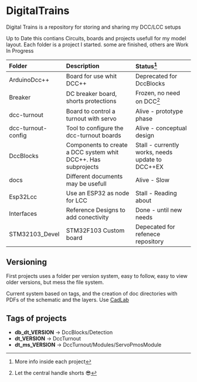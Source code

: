 # DigitalTrains
Digital Trains is a repository for storing and sharing my DCC/LCC setups

Up to Date this contians Circuits, boards and projects usefull for my model layout.
Each folder is a project I started. some are finished, others are Work In Progress

|Folder| Description|Status[^1]|
|:--|:--|:--|
|ArduinoDcc++|Board for use whit DCC++|Deprecated for DccBlocks
|Breaker|DC breaker board, shorts protections|Frozen, no need on DCC[^2]|
|dcc-turnout|Board to control a turnout with servo| Alive - prototype phase|
|dcc-turnout-config|Tool to configure the dcc-turnout boards| Alive - conceptual design|
|DccBlocks| Components to create a DCC system whit DCC++. Has subprojects| Stall - currently works, needs update to DCC++EX|
|docs| Different documents may be usefull| Alive - Slow|
|Esp32Lcc| Use an ESP32 as node for LCC| Stall - Reading about|
|Interfaces| Reference Designs to add conectivity| Done - until new needs|
STM32103_Devel|STM32F103 Custom board| Depecated for refenece repository|

[^1]: More info inside each project
[^2]: Let the central handle shorts :sunglasses:

## Versioning
First projects uses a folder per version system, easy to follow, easy to view older versions, but mess the file system.

Current system based on tags, and the creation of doc directories with PDFs of the schematic and the layers. Use [CadLab](https://cadlab.io/)

## Tags of projects
* __db_dt_VERSION__ -> DccBlocks/Detection
* __dt_VERSION__ -> DccTurnout
* __dt_ms_VERSION__ -> DccTurnout/Modules/ServoPmosModule
